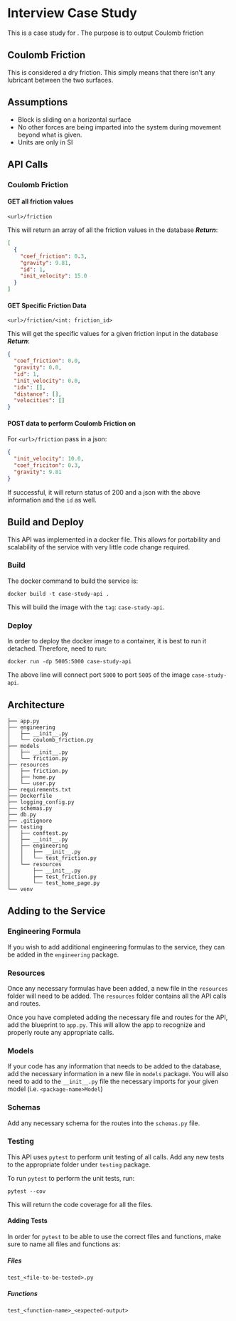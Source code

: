 # Interview Case Study
This is a case study for <company>. The purpose is to output Coulomb friction

## Coulomb Friction
This is considered a dry friction. This simply means that there isn't any lubricant between the two surfaces.

## Assumptions
- Block is sliding on a horizontal surface
- No other forces are being imparted into the system during movement beyond what is given.
- Units are only in SI

## API Calls
### Coulomb Friction
#### GET all friction values
```
<url>/friction
```
This will return an array of all the friction values in the database
***Return***:
```json
[
  {
    "coef_friction": 0.3,
    "gravity": 9.81,
    "id": 1,
    "init_velocity": 15.0
  }
]
```

#### GET Specific Friction Data
```
<url>/friction/<int: friction_id>
```

This will get the specific values for a given friction input in the database
***Return***:
```json
{
  "coef_friction": 0.0,
  "gravity": 0.0,
  "id": 1,
  "init_velocity": 0.0,
  "idx": [],
  "distance": [],
  "velocities": []
}
```

#### POST data to perform Coulomb Friction on
For `<url>/friction` pass in a json:
```json
{
  "init_velocity": 10.0,
  "coef_friciton": 0.3,
  "gravity": 9.81
}
```

If successful, it will return status of 200 and a json with the above information and the `id` as well.

## Build and Deploy
This API was implemented in a docker file. This allows for portability and scalability of the service with very little code change required.

### Build
The docker command to build the service is:

```docker
docker build -t case-study-api .
```

This will build the image with the `tag`: `case-study-api`.

### Deploy
In order to deploy the docker image to a container, it is best to run it detached. Therefore, need to run:

```docker
docker run -dp 5005:5000 case-study-api
```

The above line will connect port `5000` to port `5005` of the image `case-study-api`.

## Architecture
```
├── app.py
├── engineering
│   ├── __init__.py
│   └── coulomb_friction.py
├── models
│   ├── __init__.py
│   └── friction.py
├── resources
│   ├── friction.py
│   ├── home.py
│   └── user.py
├── requirements.txt
├── Dockerfile
├── logging_config.py
├── schemas.py
├── db.py
├── .gitignore
├── testing
│   ├── conftest.py
│   ├── __init__.py
│   ├── engineering
│   │   ├── __init__.py
│   │   └── test_friction.py
│   └── resources
│       ├── __init__.py
│       ├── test_friction.py
│       └── test_home_page.py
└── venv
```

## Adding to the Service
### Engineering Formula
If you wish to add additional engineering formulas to the service, they can be added in the `engineering` package.

### Resources
Once any necessary formulas have been added, a new file in the `resources` folder will need to be added. The `resources` folder contains all the API calls and routes.

Once you have completed adding the necessary file and routes for the API, add the blueprint to `app.py`. This will allow the app to recognize and properly route any appropriate calls.

### Models
If your code has any information that needs to be added to the database, add the necessary information in a new file in `models` package. 
You will also need to add to the `__init__.py` file the necessary imports for your given model (i.e. `<package-name>Model`)

### Schemas
Add any necessary schema for the routes into the `schemas.py` file. 

### Testing
This API uses `pytest` to perform unit testing of all calls. Add any new tests to the appropriate folder under `testing` package.

To run `pytest` to perform the unit tests, run:

```
pytest --cov
```
This will return the code coverage for all the files.

#### Adding Tests
In order for `pytest` to be able to use the correct files and functions, make sure to name all files and functions as:

##### Files
```
test_<file-to-be-tested>.py
```

##### Functions
```
test_<function-name>_<expected-output>
```







